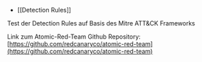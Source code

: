 
  - [[Detection Rules]]

Test der Detection Rules auf  Basis des Mitre ATT&CK Frameworks

Link zum Atomic-Red-Team Github Repository: [https://github.com/redcanaryco/atomic-red-team](https://github.com/redcanaryco/atomic-red-team)
